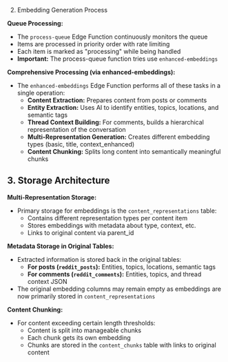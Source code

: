 2. Embedding Generation Process

**Queue Processing:**
- The `process-queue` Edge Function continuously monitors the queue
- Items are processed in priority order with rate limiting
- Each item is marked as "processing" while being handled
- **Important:** The process-queue function tries use `enhanced-embeddings` 

**Comprehensive Processing (via enhanced-embeddings):**
- The `enhanced-embeddings` Edge Function performs all of these tasks in a single operation:
  - **Content Extraction:** Prepares content from posts or comments
  - **Entity Extraction:** Uses AI to identify entities, topics, locations, and semantic tags
  - **Thread Context Building:** For comments, builds a hierarchical representation of the conversation
  - **Multi-Representation Generation:** Creates different embedding types (basic, title, context_enhanced)
  - **Content Chunking:** Splits long content into semantically meaningful chunks

## 3. Storage Architecture

**Multi-Representation Storage:**
- Primary storage for embeddings is the `content_representations` table:
  - Contains different representation types per content item
  - Stores embeddings with metadata about type, context, etc.
  - Links to original content via parent_id
  
**Metadata Storage in Original Tables:**
- Extracted information is stored back in the original tables:
  - **For posts (`reddit_posts`):** Entities, topics, locations, semantic tags
  - **For comments (`reddit_comments`):** Entities, topics, and thread context JSON
- The original embedding columns may remain empty as embeddings are now primarily stored in `content_representations`

**Content Chunking:**
- For content exceeding certain length thresholds:
  - Content is split into manageable chunks
  - Each chunk gets its own embedding
  - Chunks are stored in the `content_chunks` table with links to original content

